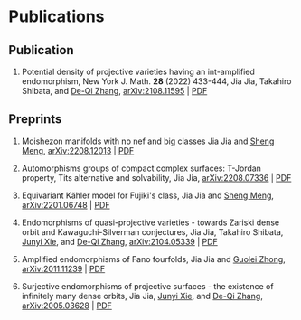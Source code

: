 # Publications


## Publication

1. Potential density of projective varieties having an int-amplified endomorphism,
   New York J. Math. **28** (2022) 433-444,
   Jia Jia,
   Takahiro Shibata,
   and [De-Qi Zhang](https://blog.nus.edu.sg/matzdq/),
   [arXiv:2108.11595](https://arxiv.org/abs/2108.11595)
   | [PDF](http://nyjm.albany.edu/j/2022/28-17v.pdf)

## Preprints

1. Moishezon manifolds with no nef and big classes
   Jia Jia
   and [Sheng Meng](https://sites.google.com/view/shengmeng/home),
   [arXiv:2208.12013](https://arxiv.org/abs/2208.12013)
   | [PDF](https://mathjiajia.github.io/pdf/2022nefbig.pdf)

1. Automorphisms groups of compact complex surfaces: T-Jordan property, Tits alternative and solvability,
   Jia Jia,
   [arXiv:2208.07336](https://arxiv.org/abs/2208.07336)
   | [PDF](https://mathjiajia.github.io/pdf/2022autcptsurf.pdf)

1. Equivariant Kähler model for Fujiki's class,
   Jia Jia
   and [Sheng Meng](https://sites.google.com/view/shengmeng/home),
   [arXiv:2201.06748](https://arxiv.org/abs/2201.06748)
   | [PDF](https://mathjiajia.github.io/pdf/2022equivariant.pdf)

1. Endomorphisms of quasi-projective varieties - towards Zariski dense orbit
   and Kawaguchi-Silverman conjectures,
   Jia Jia,
   Takahiro Shibata,
   [Junyi Xie](https://sites.google.com/site/junyixiemath/home),
   and [De-Qi Zhang](https://blog.nus.edu.sg/matzdq/),
   [arXiv:2104.05339](https://arxiv.org/abs/2104.05339)
   | [PDF](https://mathjiajia.github.io/pdf/2021endomorphisms.pdf)

1. Amplified endomorphisms of Fano fourfolds,
   Jia Jia
   and [Guolei Zhong](https://sites.google.com/view/guoleizhongshomepage/home),
   [arXiv:2011.11239](https://arxiv.org/abs/2011.11239)
   | [PDF](https://mathjiajia.github.io/pdf/2020amplified.pdf)

1. Surjective endomorphisms of projective surfaces - the existence of
   infinitely many dense orbits,
   Jia Jia,
   [Junyi Xie](https://sites.google.com/site/junyixiemath/home),
   and [De-Qi Zhang](https://blog.nus.edu.sg/matzdq/),
   [arXiv:2005.03628](https://arxiv.org/abs/2005.03628) | [PDF](https://mathjiajia.github.io/pdf/2020surjective.pdf)

